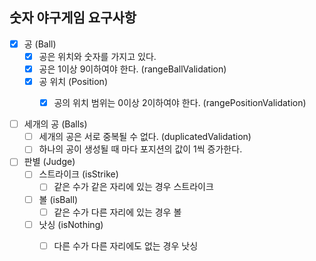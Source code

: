 ## 숫자 야구게임 요구사항

- [X] 공 (Ball)                 
  - [X] 공은 위치와 숫자를 가지고 있다.
  - [X] 공은 1이상 9이하여야 한다. (rangeBallValidation)
  - [X] 공 위치 (Position)
    - [X] 공의 위치 범위는 0이상 2이하여야 한다. (rangePositionValidation)


- [ ] 세개의 공 (Balls)
  - [ ] 세개의 공은 서로 중복될 수 없다. (duplicatedValidation)
  - [ ] 하나의 공이 생성될 때 마다 포지션의 값이 1씩 증가한다.

- [ ] 판별 (Judge)
  - [ ] 스트라이크 (isStrike)
    - [ ] 같은 수가 같은 자리에 있는 경우 스트라이크 
  - [ ] 볼 (isBall)
      - [ ] 같은 수가 다른 자리에 있는 경우 볼
  - [ ] 낫싱 (isNothing)
      - [ ] 다른 수가 다른 자리에도 없는 경우 낫싱
        
